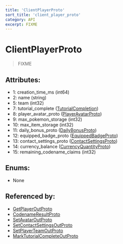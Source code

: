 ```yaml
---
title: 'ClientPlayerProto'
sort_title: 'client_player_proto'
category: API
excerpt: FIXME
---
```


# ClientPlayerProto

> FIXME

## Attributes:

- 1: creation_time_ms (int64)
- 2: name (string)
- 5: team (int32)
- 7: tutorial_complete ([TutorialCompletion](../../enums/TutorialCompletion/)) 
- 8: player_avatar_proto ([PlayerAvatarProto](../PlayerAvatarProto/))
- 9: max_pokemon_storage (int32)
- 10: max_item_storage (int32)
- 11: daily_bonus_proto ([DailyBonusProto](../DailyBonusProto/))
- 12: equipped_badge_proto ([EquippedBadgeProto](../EquippedBadgeProto/))
- 13: contact_settings_proto ([ContactSettingsProto](../ContactSettingsProto/))
- 14: currency_balance ([CurrencyQuantityProto](../CurrencyQuantityProto/)) 
- 15: remaining_codename_claims (int32)

## Enums:

- None

## Referenced by:

- [GetPlayerOutProto](../GetPlayerOutProto/)
- [CodenameResultProto](../CodenameResultProto/)
- [SetAvatarOutProto](../SetAvatarOutProto/)
- [SetContactSettingsOutProto](../SetContactSettingsOutProto/)
- [SetPlayerTeamOutProto](../SetPlayerTeamOutProto/)
- [MarkTutorialCompleteOutProto](../MarkTutorialCompleteOutProto/)
